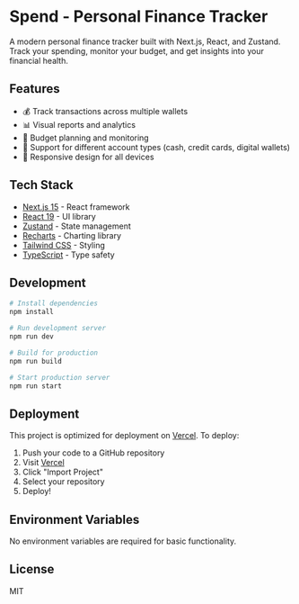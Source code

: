 # Spend - Personal Finance Tracker

A modern personal finance tracker built with Next.js, React, and Zustand. Track your spending, monitor your budget, and get insights into your financial health.

## Features

-   💰 Track transactions across multiple wallets
-   📊 Visual reports and analytics
-   💼 Budget planning and monitoring
-   🏦 Support for different account types (cash, credit cards, digital wallets)
-   📱 Responsive design for all devices

## Tech Stack

-   [Next.js 15](https://nextjs.org/) - React framework
-   [React 19](https://react.dev/) - UI library
-   [Zustand](https://github.com/pmndrs/zustand) - State management
-   [Recharts](https://recharts.org/) - Charting library
-   [Tailwind CSS](https://tailwindcss.com/) - Styling
-   [TypeScript](https://www.typescriptlang.org/) - Type safety

## Development

```bash
# Install dependencies
npm install

# Run development server
npm run dev

# Build for production
npm run build

# Start production server
npm run start
```

## Deployment

This project is optimized for deployment on [Vercel](https://vercel.com). To deploy:

1. Push your code to a GitHub repository
2. Visit [Vercel](https://vercel.com)
3. Click "Import Project"
4. Select your repository
5. Deploy!

## Environment Variables

No environment variables are required for basic functionality.

## License

MIT
